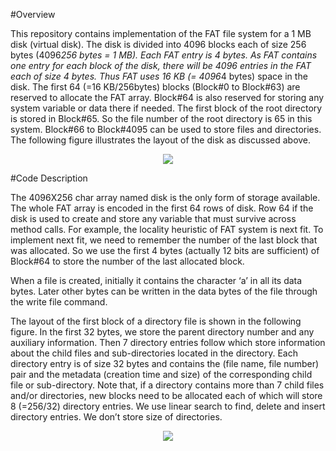 #Overview

This repository contains implementation of the FAT file system for a 1 MB disk (virtual disk). The disk is divided into 4096 blocks each of size 256 bytes (4096*256 bytes = 1 MB). Each FAT entry is 4 bytes. As FAT contains one entry for each block of the disk, there will be 4096 entries in the FAT each of size 4 bytes. Thus FAT uses 16 KB (= 4096*4 bytes) space in the disk. The first 64 (=16 KB/256bytes) blocks (Block#0 to Block#63) are reserved to allocate the FAT array. Block#64 is also reserved for storing any system variable or data there if needed. The first block of the root directory is stored in Block#65. So the file number of the root directory is 65 in this system. Block#66 to Block#4095 can be used to store files and directories. The following figure illustrates the layout of the disk as discussed above.

<p align="center">
<img src="https://github.com/ieranik/rcm/images/fat1.png">

#Code Description

The 4096X256 char array named disk is the only form of storage available. The whole FAT array is encoded in the first 64 rows of disk. Row 64 if the disk is used to create and store any variable that must survive across method calls. For example, the locality heuristic of FAT system is next fit. To implement next fit, we need to remember the number of the last block that was allocated. So we use the first 4 bytes (actually 12 bits are sufficient) of Block#64 to store the number of the last allocated block.

When a file is created, initially it contains the character ‘a’ in all its data bytes. Later other bytes can be written in the data bytes of the file through the write file command.

The layout of the first block of a directory file is shown in the following figure. In the first 32 bytes, we store the parent directory number and any auxiliary information. Then 7 directory entries follow which store information about the child files and sub-directories located in the directory. Each directory entry is of size 32 bytes and contains the (file name, file number) pair and the metadata (creation time and size) of the corresponding child file or sub-directory. Note that, if a directory contains more than 7 child files and/or directories, new blocks need to be allocated each of which will store 8 (=256/32) directory entries. We use linear search to find, delete and insert directory entries. We don’t store size of directories.

<p align="center">
<img src="https://github.com/ieranik/rcm/images/fat2.png">




